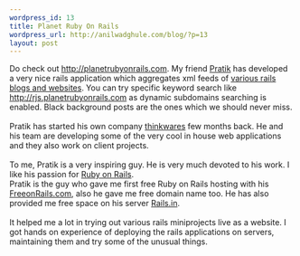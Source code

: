 ```yaml
--- 
wordpress_id: 13
title: Planet Ruby On Rails
wordpress_url: http://anilwadghule.com/blog/?p=13
layout: post
---
```

<p>Do check out <a href="http://planetrubyonrails.com/">http://planetrubyonrails.com</a>. My friend <a href="http://null.in/">Pratik</a> has developed a very nice rails application which aggregates xml feeds of <a href="http://www.planetrubyonrails.com/pages/channels">various rails blogs and websites</a>. You can try specific keyword search like <a href="http://rjs.planetrubyonrails.com/">http://rjs.planetrubyonrails.com</a> as dynamic subdomains searching is enabled. Black background posts are the ones which we should never miss.<br /><br />Pratik has started his own company <a href="http://thinkwares.com/">thinkwares</a> few months back. He and his team are developing some of the very cool in house web applications and they also work on client projects.<br /><br />To me, Pratik is a very inspiring guy. He is very much devoted to his work. I like his passion for <a href="http://rubyonrails.com/">Ruby on Rails</a>.<br />Pratik is the guy who gave me first free Ruby on Rails hosting with his <a href="http://freeonrails.com/">FreeonRails.com</a>, also he gave me free domain name too. He has also provided me free space on his server <a href="http://rails.in/">Rails.in</a>.<br /><br />It helped me a lot in trying out various rails miniprojects live as a website. I got hands on experience of deploying the rails applications on servers, maintaining them and try some of the unusual things.</p>
